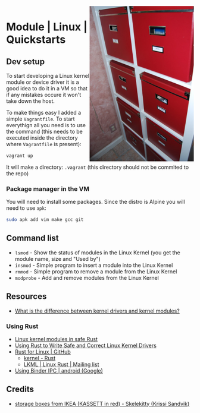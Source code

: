 <img src="../assets/2356452432_030a3a24d8_b.jpg" alt="Tux nov2011" style="width: 280px;" align="right">

# Module | Linux | Quickstarts

## Dev setup
To start developing a Linux kernel module or device driver it is a good idea to do it in a VM so that if any mistakes occure it won't take down the host.

To make things easy I added a simple `Vagrantfile`. To start everythign all you need is to use the command (this needs to be executed inside the directory where `Vagrantfile` is present): 
```bash
vagrant up
```

It will make a directory: `.vagrant` (this directory should not be commited to the repo)

### Package manager in the VM
You will need to install some packages. Since the distro is Alpine you will need to use `apk`: 
```bash
sudo apk add vim make gcc git
```

## Command list
- `lsmod` - Show the status of modules in the Linux Kernel (you get the module name, size and "Used by")
- `insmod` - Simple program to insert a module into the Linux Kernel
- `rmmod` - Simple program to remove a module from the Linux Kernel
- `modprobe` - Add and remove modules from the Linux Kernel

## Resources
- [What is the difference between kernel drivers and kernel modules?](https://unix.stackexchange.com/questions/47208/what-is-the-difference-between-kernel-drivers-and-kernel-modules)
### Using Rust
- [Linux kernel modules in safe Rust](https://github.com/fishinabarrel/linux-kernel-module-rust)
- [Using Rust to Write Safe and Correct Linux Kernel Drivers](https://www.infoq.com/news/2021/04/rust-linux-kernel-development/)
- [Rust for Linux | GitHub](https://github.com/Rust-for-Linux)
    - [kernel - Rust](https://rust-for-linux.github.io/docs/kernel/)
    - [LKML | Linux Rust | Mailing list](https://lkml.org/lkml/2021/4/14/1023)
- [Using Binder IPC | android (Google)](https://source.android.com/devices/architecture/hidl/binder-ipc)

## Credits
- [storage boxes from IKEA (KASSETT in red) - Skelekitty (Krissi Sandvik)](https://search.openverse.engineering/image/020ad4fc-b740-4669-b260-8f3e675cfac3)
